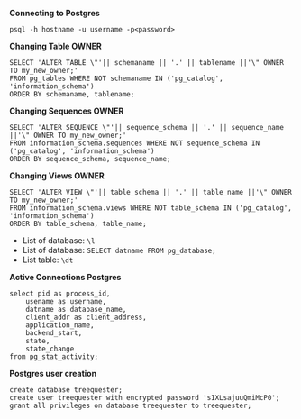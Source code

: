 __Connecting to Postgres__

    psql -h hostname -u username -p<password>

__Changing Table OWNER__

    SELECT 'ALTER TABLE \"'|| schemaname || '.' || tablename ||'\" OWNER TO my_new_owner;'
    FROM pg_tables WHERE NOT schemaname IN ('pg_catalog', 'information_schema')
    ORDER BY schemaname, tablename;

__Changing Sequences OWNER__

    SELECT 'ALTER SEQUENCE \"'|| sequence_schema || '.' || sequence_name ||'\" OWNER TO my_new_owner;'
    FROM information_schema.sequences WHERE NOT sequence_schema IN ('pg_catalog', 'information_schema')
    ORDER BY sequence_schema, sequence_name;

__Changing Views OWNER__

    SELECT 'ALTER VIEW \"'|| table_schema || '.' || table_name ||'\" OWNER TO my_new_owner;'
    FROM information_schema.views WHERE NOT table_schema IN ('pg_catalog', 'information_schema')
    ORDER BY table_schema, table_name;


* List of database: `\l`
* List of database: `SELECT datname FROM pg_database;`
* List table: `\dt`

__Active Connections Postgres__

    select pid as process_id, 
        usename as username, 
        datname as database_name, 
        client_addr as client_address, 
        application_name,
        backend_start,
        state,
        state_change
    from pg_stat_activity;

__Postgres user creation__

    create database treequester;
    create user treequester with encrypted password 'sIXLsajuuQmiMcP0';
    grant all privileges on database treequester to treequester;
